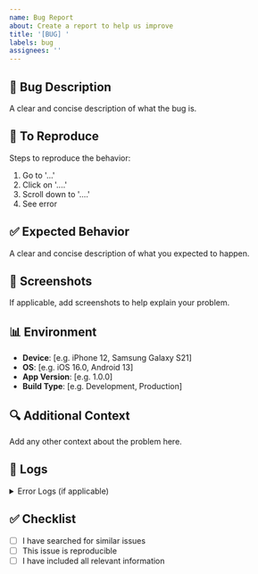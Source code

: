 ```yaml
---
name: Bug Report
about: Create a report to help us improve
title: '[BUG] '
labels: bug
assignees: ''
---
```


## 🐛 Bug Description

A clear and concise description of what the bug is.

## 📱 To Reproduce

Steps to reproduce the behavior:

1. Go to '...'
2. Click on '....'
3. Scroll down to '....'
4. See error

## ✅ Expected Behavior

A clear and concise description of what you expected to happen.

## 📸 Screenshots

If applicable, add screenshots to help explain your problem.

## 📊 Environment

- **Device**: [e.g. iPhone 12, Samsung Galaxy S21]
- **OS**: [e.g. iOS 16.0, Android 13]
- **App Version**: [e.g. 1.0.0]
- **Build Type**: [e.g. Development, Production]

## 🔍 Additional Context

Add any other context about the problem here.

## 📝 Logs

<details>
<summary>Error Logs (if applicable)</summary>

```
Paste error logs here
```

</details>

## ✅ Checklist

- [ ] I have searched for similar issues
- [ ] This issue is reproducible
- [ ] I have included all relevant information
